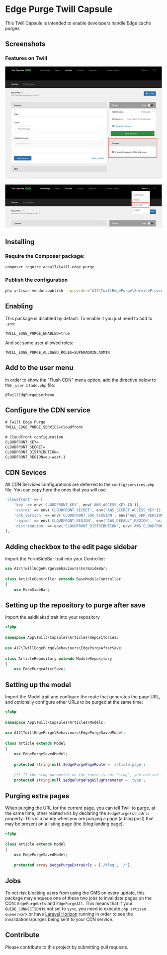 # Edge Purge Twill Capsule

This Twill Capsule is intended to enable developers handle Edge cache purges. 

## Screenshots

### Features on Twill
![screenshot 1](docs/screenshot01.png)

![screenshot 2](docs/screenshot02.png)

## Installing

### Require the Composer package:

``` bash
composer require area17/twill-edge-purge
```

### Publish the configuration

``` bash
php artisan vendor:publish --provider="A17\TwillEdgePurge\ServiceProvider"
```

## Enabling

This package is disabled by default. To enable it you just need to add to `.env`:

```dotenv
TWILL_EDGE_PURGE_ENABLED=true
```

And set some user allowed roles:

```dotenv
TWILL_EDGE_PURGE_ALLOWED_ROLES=SUPERADMIN,ADMIN
```

## Add to the user menu

In order to show the "Flush CDN" menu option, add the directive below to the `_user.blade.php` file:

```blade
@TwillEdgPurgeUserMenu
```

## Configure the CDN service

```dotenv
# Twill Edge Purge
TWILL_EDGE_PURGE_SERVICE=cloudfront

# CloudFront configuration
CLOUDFRONT_KEY=
CLOUDFRONT_SECRET=
CLOUDFRONT_DISTRIBUTION=
CLOUDFRONT_REGION=eu-west-1
```

## CDN Sevices 
All CDN Services configurations are deferred to the `config/services.php` file. You can copy here the ones that you will use:

```php
'cloudfront' => [
    'key' => env('CLOUDFRONT_KEY', env('AWS_ACCESS_KEY_ID')),
    'secret' => env('CLOUDFRONT_SECRET', env('AWS_SECRET_ACCESS_KEY')),
    'sdk_version' => env('CLOUDFRONT_SDK_VERSION', env('AWS_SDK_VERSION', '2017-10-30')),
    'region' => env('CLOUDFRONT_REGION', env('AWS_DEFAULT_REGION', 'us-east-1')),
    'distribution' => env('CLOUDFRONT_DISTRIBUTION', env('AWS_CLOUDFRONT_DISTRIBUTION')),
],
```

## Adding checkbox to the edit page sidebar 
Import the FormSideBar trait into your Controller:

```php
use A17\TwillEdgePurge\Behaviours\FormSideBar;

class ArticleController extends BaseModuleController
{
    use FormSideBar;
```

## Setting up the repository to purge after save
Import the asldklaksd trait into your repository

```php
<?php

namespace App\Twill\Capsules\Articles\Repositories;

use A17\TwillEdgePurge\Behaviours\EdgePurgeAfterSave;

class ArticleRepository extends ModuleRepository
{
    use EdgePurgeAfterSave;
```

## Setting up the model
Import the Model trait and configure the route that generates the page URL, and optionally configure other URLs to be purged at the same time:

```php
<?php

namespace App\Twill\Capsules\Articles\Models;

use A17\TwillEdgePurge\Behaviours\EdgePurgeSavedModel;

class Article extends Model
{
    use EdgePurgeSavedModel;

    protected string|null $edgePurgePageRoute = 'article.page';

    /** If the slug parameter on the route is not 'slug', you can set it here */
    protected string|null $edgePurgePageSlugParameter = 'type';
```

## Purging extra pages
When purging the URL for the current page, you can tell Twill to purge, at the same time, other related urls by declaring the `$edgePurgeExtraUrls` property. This is a handy when you are purging a page (a blog post) that may be present on a listing page (the /blog landing page).

```php
<?php

class Article extends Model
{
    use EdgePurgeSavedModel;

    protected array $edgePurgeExtraUrls = ['/blog', '/'];
```

## Jobs
To not risk blocking users from using the CMS on every update, this package may enqueue one of these two jobs to invalidate pages on the CDN: `EdgePurgeUrls` and `EdgePurgeAll`. This means that if your `QUEUE_CONNECTION` is not set to `sync`, you need to execute `php artisan queue:work` or have [Laravel Horizon](https://laravel.com/docs/10.x/horizon) running in order to see the invalidations/purges being sent to your CDN service.

## Contribute

Please contribute to this project by submitting pull requests.
